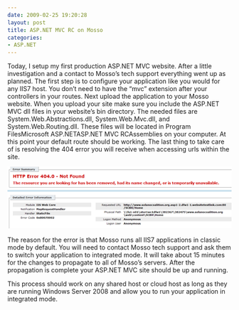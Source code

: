 ```yaml
---
date: 2009-02-25 19:20:28
layout: post
title: ASP.NET MVC RC on Mosso
categories:
- ASP.NET
---
```


Today, I setup my first production ASP.NET MVC website. After a little investigation and a contact to Mosso’s tech support everything went up as planned. The first step is to configure your application like you would for any IIS7 host. You don’t need to have the “mvc” extension after your controllers in your routes. Next upload the application to your Mosso website. When you upload your site make sure you include the ASP.NET MVC dll files in your website’s bin directory. The needed files are System.Web.Abstractions.dll, System.Web.Mvc.dll, and System.Web.Routing.dll. These files will be located in Program FilesMicrosoft ASP.NETASP.NET MVC RCAssemblies on your computer. At this point your default route should be working. The last thing to take care of is resolving the 404 error you will receive when accessing urls within the site.

 

[![image](/images/2009/02/image-thumb.png)](/images/2009/02/image.png)

 

The reason for the error is that Mosso runs all IIS7 applications in classic mode by default. You will need to contact Mosso tech support and ask them to switch your application to integrated mode. It will take about 15 minutes for the changes to propagate to all of Mosso’s servers. After the propagation is complete your ASP.NET MVC site should be up and running.

 

This process should work on any shared host or cloud host as long as they are running Windows Server 2008 and allow you to run your application in integrated mode.

